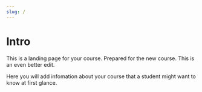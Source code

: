 ```yaml
---
slug: /
---
```


# Intro

This is a landing page for your course. Prepared for the new course. This is an even better edit.

Here you will add infomation about your course that a student might want to know at first glance.
